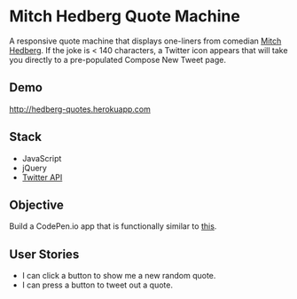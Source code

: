 # Mitch Hedberg Quote Machine
A responsive quote machine that displays one-liners from comedian [Mitch Hedberg](https://en.wikipedia.org/wiki/Mitch_Hedberg). If the joke is < 140 characters, a Twitter icon appears that will take you directly to a pre-populated Compose New Tweet page.

## Demo
http://hedberg-quotes.herokuapp.com

## Stack
- JavaScript
- jQuery
- [Twitter API](https://dev.twitter.com/web/tweet-button/web-intent)

## Objective
Build a CodePen.io app that is functionally similar to [this](https://codepen.io/FreeCodeCamp/full/ONjoLe/).

## User Stories
- I can click a button to show me a new random quote.
- I can press a button to tweet out a quote.

